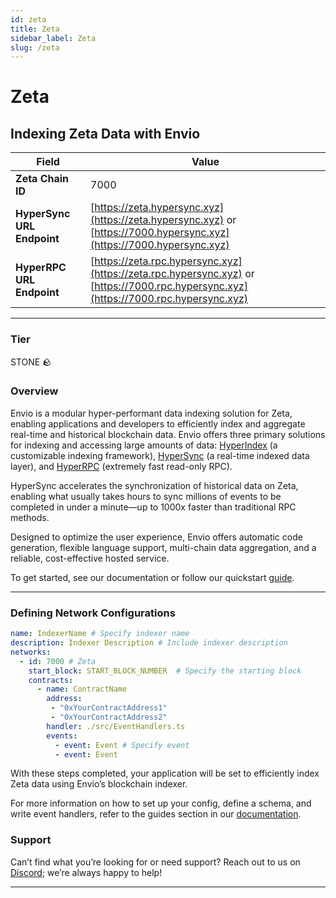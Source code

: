 ```yaml
---
id: zeta
title: Zeta
sidebar_label: Zeta
slug: /zeta
---
```


# Zeta

## Indexing Zeta Data with Envio

| **Field**                     | **Value**                                                                                          |
|-------------------------------|----------------------------------------------------------------------------------------------------|
| **Zeta Chain ID**     | 7000                                                                                            |
| **HyperSync URL Endpoint**    | [https://zeta.hypersync.xyz](https://zeta.hypersync.xyz) or [https://7000.hypersync.xyz](https://7000.hypersync.xyz) |
| **HyperRPC URL Endpoint**     | [https://zeta.rpc.hypersync.xyz](https://zeta.rpc.hypersync.xyz) or [https://7000.rpc.hypersync.xyz](https://7000.rpc.hypersync.xyz) |

---

### Tier

STONE 🪨

### Overview

Envio is a modular hyper-performant data indexing solution for Zeta, enabling applications and developers to efficiently index and aggregate real-time and historical blockchain data. Envio offers three primary solutions for indexing and accessing large amounts of data: [HyperIndex](/docs/HyperIndex/overview) (a customizable indexing framework), [HyperSync](/docs/HyperSync/overview) (a real-time indexed data layer), and [HyperRPC](/docs/HyperRPC/overview-hyperrpc) (extremely fast read-only RPC).

HyperSync accelerates the synchronization of historical data on Zeta, enabling what usually takes hours to sync millions of events to be completed in under a minute—up to 1000x faster than traditional RPC methods.

Designed to optimize the user experience, Envio offers automatic code generation, flexible language support, multi-chain data aggregation, and a reliable, cost-effective hosted service.

To get started, see our documentation or follow our quickstart [guide](/docs/HyperIndex/contract-import).

---

### Defining Network Configurations

```yaml
name: IndexerName # Specify indexer name
description: Indexer Description # Include indexer description
networks:
  - id: 7000 # Zeta  
    start_block: START_BLOCK_NUMBER  # Specify the starting block
    contracts:
      - name: ContractName
        address:
         - "0xYourContractAddress1"
         - "0xYourContractAddress2"
        handler: ./src/EventHandlers.ts
        events:
          - event: Event # Specify event
          - event: Event
```

With these steps completed, your application will be set to efficiently index Zeta data using Envio’s blockchain indexer.

For more information on how to set up your config, define a schema, and write event handlers, refer to the guides section in our [documentation](/docs/HyperIndex/configuration-file).

### Support

Can’t find what you’re looking for or need support? Reach out to us on [Discord](https://discord.com/invite/Q9qt8gZ2fX); we’re always happy to help!

---
